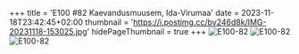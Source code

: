 +++
title = 'E100 #82 Kaevandusmuusem, Ida-Virumaa'
date = 2023-11-18T23:42:45+02:00
thumbnail = 'https://i.postimg.cc/bv246d8k/IMG-20231118-153025.jpg'
hidePageThumbnail = true
+++
![E100-82](https://i.postimg.cc/VkvxCDV7/IMG-20231118-161123.jpg)
![E100-82](https://i.postimg.cc/bv246d8k/IMG-20231118-153025.jpg)
![E100-82](https://i.postimg.cc/GtzfByJw/IMG-20231118-152407.jpg)
